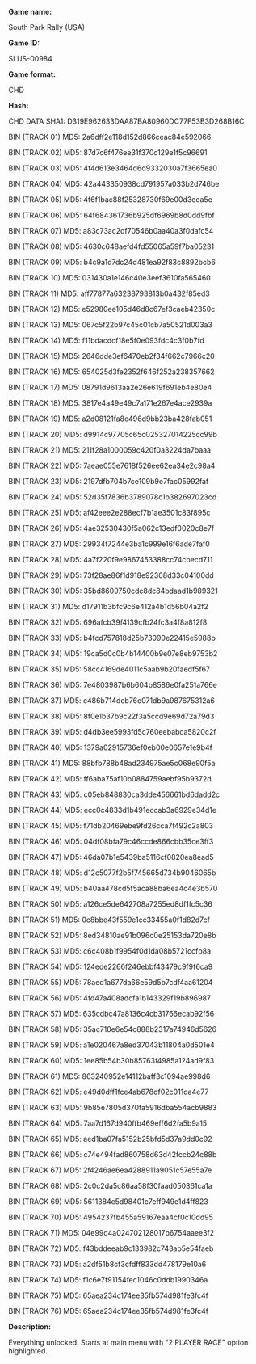 **Game name:**

South Park Rally (USA)

**Game ID:**

SLUS-00984

**Game format:**

CHD

**Hash:**

CHD DATA SHA1: D319E962633DAA87BA80960DC77F53B3D268B16C

BIN (TRACK 01) MD5: 2a6dff2e118d152d866ceac84e592066

BIN (TRACK 02) MD5: 87d7c6f476ee31f370c129e1f5c96691

BIN (TRACK 03) MD5: 4f4d613e3464d6d9332030a7f3665ea0

BIN (TRACK 04) MD5: 42a443350938cd791957a033b2d746be

BIN (TRACK 05) MD5: 4f6f1bac88f25328730f69e00d3eea5e

BIN (TRACK 06) MD5: 64f684361736b925df6969b8d0dd9fbf

BIN (TRACK 07) MD5: a83c73ac2df70546b0aa40a3f0dafc54

BIN (TRACK 08) MD5: 4630c648aefd4fd55065a59f7ba05231

BIN (TRACK 09) MD5: b4c9a1d7dc24d481ea92f83c8892bcb6

BIN (TRACK 10) MD5: 031430a1e146c40e3eef3610fa565460

BIN (TRACK 11) MD5: aff77877a63238793813b0a432f85ed3

BIN (TRACK 12) MD5: e52980ee105d46d8c67ef3caeb42350c

BIN (TRACK 13) MD5: 067c5f22b97c45c01cb7a50521d003a3

BIN (TRACK 14) MD5: f11bdacdcf18e5f0e093fdc4c3f0b7fd

BIN (TRACK 15) MD5: 2646dde3ef6470eb2f34f662c7966c20

BIN (TRACK 16) MD5: 654025d3fe2352f646f252a238357662

BIN (TRACK 17) MD5: 08791d9613aa2e26e619f691eb4e80e4

BIN (TRACK 18) MD5: 3817e4a49e49c7a171e267e4ace2939a

BIN (TRACK 19) MD5: a2d08121fa8e496d9bb23ba428fab051

BIN (TRACK 20) MD5: d9914c97705c65c025327014225cc99b

BIN (TRACK 21) MD5: 211f28a1000059c420f0a3224da7baaa

BIN (TRACK 22) MD5: 7aeae055e7618f526ee62ea34e2c98a4

BIN (TRACK 23) MD5: 2197dfb704b7ce109b9e7fac05992faf

BIN (TRACK 24) MD5: 52d35f7836b3789078c1b382697023cd

BIN (TRACK 25) MD5: af42eee2e288ecf7b1ae3501c83f895c

BIN (TRACK 26) MD5: 4ae32530430f5a062c13edf0020c8e7f

BIN (TRACK 27) MD5: 29934f7244e3ba1c999e16f6ade7faf0

BIN (TRACK 28) MD5: 4a7f220f9e9867453388cc74cbecd711

BIN (TRACK 29) MD5: 73f28ae86f1d918e92308d33c04100dd

BIN (TRACK 30) MD5: 35bd8609750cdc8dc84bdaad1b989321

BIN (TRACK 31) MD5: d17911b3bfc9c6e412a4b1d56b04a2f2

BIN (TRACK 32) MD5: 696afcb39f4139cfb24fc3a4f8a812f8

BIN (TRACK 33) MD5: b4fcd757818d25b73090e22415e5988b

BIN (TRACK 34) MD5: 19ca5d0c0b4b14400b9e07e8eb9753b2

BIN (TRACK 35) MD5: 58cc4169de4011c5aab9b20faedf5f67

BIN (TRACK 36) MD5: 7e4803987b6b604b8586e0fa251a766e

BIN (TRACK 37) MD5: c486b714deb76e071db9a987675312a6

BIN (TRACK 38) MD5: 8f0e1b37b9c22f3a5ccd9e69d72a79d3

BIN (TRACK 39) MD5: d4db3ee5993fd5c760eebabca5820c2f

BIN (TRACK 40) MD5: 1379a02915736ef0eb00e0657e1e9b4f

BIN (TRACK 41) MD5: 88bfb788b48ad234975ae5c068e90f5a

BIN (TRACK 42) MD5: ff6aba75af10b0884759aebf95b9372d

BIN (TRACK 43) MD5: c05eb848830ca3dde456661bd6dadd2c

BIN (TRACK 44) MD5: ecc0c4833d1b491eccab3a6929e34d1e

BIN (TRACK 45) MD5: f71db20469ebe9fd26cca7f492c2a803

BIN (TRACK 46) MD5: 04df08bfa79c46ccde866cbb35ce3ff3

BIN (TRACK 47) MD5: 46da07b1e5439ba5116cf0820ea8ead5

BIN (TRACK 48) MD5: d12c5077f2b5f745665d734b9046065b

BIN (TRACK 49) MD5: b40aa478cd5f5aca88ba6ea4c4e3b570

BIN (TRACK 50) MD5: a126ce5de642708a7255ed8df1fc5c36

BIN (TRACK 51) MD5: 0c8bbe43f559e1cc33455a0f1d82d7cf

BIN (TRACK 52) MD5: 8ed34810ae91b096c0e25153da720e8b

BIN (TRACK 53) MD5: c6c408b1f9954f0d1da08b5721ccfb8a

BIN (TRACK 54) MD5: 124ede2266f246ebbf43479c9f9f6ca9

BIN (TRACK 55) MD5: 78aed1a677da66e59d5b7cdf4aa61204

BIN (TRACK 56) MD5: 4fd47a408adcfa1b143329f19b896987

BIN (TRACK 57) MD5: 635cdbc47a8136c4cb31766ecab92f56

BIN (TRACK 58) MD5: 35ac710e6e54c888b2317a74946d5626

BIN (TRACK 59) MD5: a1e020467a8ed37043b11804a0d501e4

BIN (TRACK 60) MD5: 1ee85b54b30b85763f4985a124ad9f83

BIN (TRACK 61) MD5: 863240952e14112baff3c1094ae998d6

BIN (TRACK 62) MD5: e49d0dff1fce4ab678df02c011da4e77

BIN (TRACK 63) MD5: 9b85e7805d370fa5916dba554acb9883

BIN (TRACK 64) MD5: 7aa7d167d940ffb469eff6d2fa5b9a15

BIN (TRACK 65) MD5: aed1ba07fa5152b25bfd5d37a9dd0c92

BIN (TRACK 66) MD5: c74e494fad860758d63d42fccb24c88b

BIN (TRACK 67) MD5: 2f4246ae6ea4288911a9051c57e55a7e

BIN (TRACK 68) MD5: 2c0c2da5c86aa58f30faad050361ca1a

BIN (TRACK 69) MD5: 5611384c5d98401c7eff949e1d4ff823

BIN (TRACK 70) MD5: 4954237fb455a59167eaa4cf0c10dd95

BIN (TRACK 71) MD5: 04e99d4a024702128017b6754aaee3f2

BIN (TRACK 72) MD5: f43bddeeab9c133982c743ab5e54faeb

BIN (TRACK 73) MD5: a2df51b8cf3cfdff833dd478179e10a6

BIN (TRACK 74) MD5: f1c6e7f91154fec1046c0ddb1990346a

BIN (TRACK 75) MD5: 65aea234c174ee35fb574d981fe3fc4f

BIN (TRACK 76) MD5: 65aea234c174ee35fb574d981fe3fc4f

**Description:**

Everything unlocked. Starts at main menu with "2 PLAYER RACE" option highlighted.